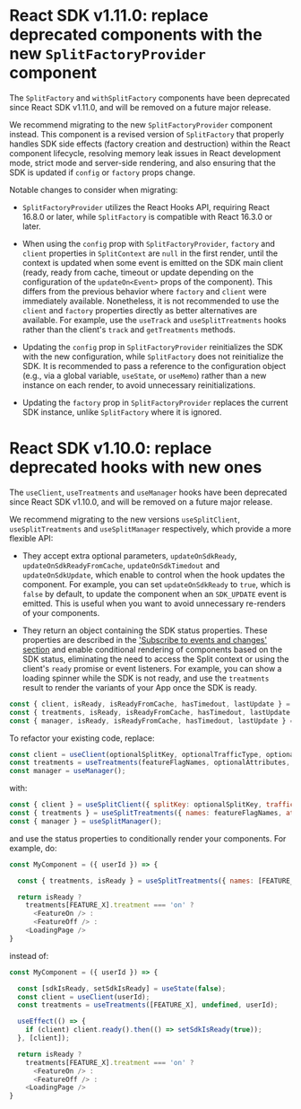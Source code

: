 # React SDK v1.11.0: replace deprecated components with the new `SplitFactoryProvider` component

The `SplitFactory` and `withSplitFactory` components have been deprecated since React SDK v1.11.0, and will be removed on a future major release.

We recommend migrating to the new `SplitFactoryProvider` component instead. This component is a revised version of `SplitFactory` that properly handles SDK side effects (factory creation and destruction) within the React component lifecycle, resolving memory leak issues in React development mode, strict mode and server-side rendering, and also ensuring that the SDK is updated if `config` or `factory` props change.

Notable changes to consider when migrating:
 - `SplitFactoryProvider` utilizes the React Hooks API, requiring React 16.8.0 or later, while `SplitFactory` is compatible with React 16.3.0 or later.

 - When using the `config` prop with `SplitFactoryProvider`, `factory` and `client` properties in `SplitContext` are `null` in the first render, until the context is updated when some event is emitted on the SDK main client (ready, ready from cache, timeout or update depending on the configuration of the `updateOn<Event>` props of the component). This differs from the previous behavior where `factory` and `client` were immediately available. Nonetheless, it is not recommended to use the `client` and `factory` properties directly as better alternatives are available. For example, use the `useTrack` and `useSplitTreatments` hooks rather than the client's `track` and `getTreatments` methods.

 - Updating the `config` prop in `SplitFactoryProvider` reinitializes the SDK with the new configuration, while `SplitFactory` does not reinitialize the SDK. It is recommended to pass a reference to the configuration object (e.g., via a global variable, `useState`, or `useMemo`) rather than a new instance on each render, to avoid unnecessary reinitializations.

 - Updating the `factory` prop in `SplitFactoryProvider` replaces the current SDK instance, unlike `SplitFactory` where it is ignored.

# React SDK v1.10.0: replace deprecated hooks with new ones

The `useClient`, `useTreatments` and `useManager` hooks have been deprecated since React SDK v1.10.0, and will be removed on a future major release.

We recommend migrating to the new versions `useSplitClient`, `useSplitTreatments` and `useSplitManager` respectively, which provide a more flexible API:

- They accept extra optional parameters, `updateOnSdkReady`, `updateOnSdkReadyFromCache`, `updateOnSdkTimedout` and `updateOnSdkUpdate`, which enable to control when the hook updates the component. For example, you can set `updateOnSdkReady` to `true`, which is `false` by default, to update the component when an `SDK_UPDATE` event is emitted. This is useful when you want to avoid unnecessary re-renders of your components.

- They return an object containing the SDK status properties. These properties are described in the ['Subscribe to events and changes' section](https://help.split.io/hc/en-us/articles/360038825091-React-SDK#subscribe-to-events-and-changes) and enable conditional rendering of components based on the SDK status, eliminating the need to access the Split context or using the client's `ready` promise or event listeners. For example, you can show a loading spinner while the SDK is not ready, and use the `treatments` result to render the variants of your App once the SDK is ready.

```js
const { client, isReady, isReadyFromCache, hasTimedout, lastUpdate } = useSplitClient();
const { treatments, isReady, isReadyFromCache, hasTimedout, lastUpdate } = useSplitTreatments({ names: ['feature-flag-1'] });
const { manager, isReady, isReadyFromCache, hasTimedout, lastUpdate } = useSplitManager();
```



To refactor your existing code, replace:

```javascript
const client = useClient(optionalSplitKey, optionalTrafficType, optionalAttributes);
const treatments = useTreatments(featureFlagNames, optionalAttributes, optionalSplitKey);
const manager = useManager();
```

with:

```javascript
const { client } = useSplitClient({ splitKey: optionalSplitKey, trafficType: optionalTrafficType, attributes: optionalAttributes });
const { treatments } = useSplitTreatments({ names: featureFlagNames, attributes: optionalAttributes, splitKey: optionalSplitKey });
const { manager } = useSplitManager();
```

and use the status properties to conditionally render your components. For example, do:

```javascript
const MyComponent = ({ userId }) => {

  const { treatments, isReady } = useSplitTreatments({ names: [FEATURE_X], splitKey: userId })

  return isReady ?
    treatments[FEATURE_X].treatment === 'on' ?
      <FeatureOn /> :
      <FeatureOff /> :
    <LoadingPage />
}
```

instead of:

```javascript
const MyComponent = ({ userId }) => {

  const [sdkIsReady, setSdkIsReady] = useState(false);
  const client = useClient(userId);
  const treatments = useTreatments([FEATURE_X], undefined, userId);

  useEffect(() => {
    if (client) client.ready().then(() => setSdkIsReady(true));
  }, [client]);

  return isReady ?
    treatments[FEATURE_X].treatment === 'on' ?
      <FeatureOn /> :
      <FeatureOff /> :
    <LoadingPage />
}
```
